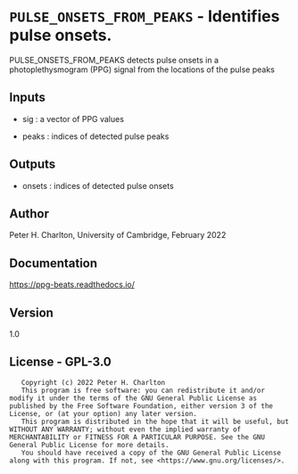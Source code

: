 # `PULSE_ONSETS_FROM_PEAKS` - Identifies pulse onsets.
PULSE_ONSETS_FROM_PEAKS detects pulse onsets in a photoplethysmogram 
(PPG) signal from the locations of the pulse peaks

##  Inputs
+   sig : a vector of PPG values
    
+   peaks : indices of detected pulse peaks
    
##  Outputs
+   onsets : indices of detected pulse onsets
    
##  Author
Peter H. Charlton, University of Cambridge, February 2022

##  Documentation
<https://ppg-beats.readthedocs.io/>

##  Version
1.0

##  License - GPL-3.0
       Copyright (c) 2022 Peter H. Charlton
       This program is free software: you can redistribute it and/or modify it under the terms of the GNU General Public License as published by the Free Software Foundation, either version 3 of the License, or (at your option) any later version.
       This program is distributed in the hope that it will be useful, but WITHOUT ANY WARRANTY; without even the implied warranty of MERCHANTABILITY or FITNESS FOR A PARTICULAR PURPOSE. See the GNU General Public License for more details.
       You should have received a copy of the GNU General Public License along with this program. If not, see <https://www.gnu.org/licenses/>.
